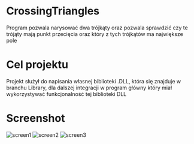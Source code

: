 # CrossingTriangles
Program pozwala narysować dwa trójkąty oraz pozwala sprawdzić czy te trójąty mają punkt przecięcia oraz który z tych trójkątów ma największe pole
# Cel projektu
Projekt służył do napisania własnej biblioteki .DLL, która się znajduje w branchu Library, dla dalszej integracji w program główny który miał wykorzystywać funkcjonalność tej biblioteki DLL
# Screenshot
![screen1](https://user-images.githubusercontent.com/19534189/103483349-5431bb80-4def-11eb-97ea-c1678a296e0d.png)
![screen2](https://user-images.githubusercontent.com/19534189/103483350-54ca5200-4def-11eb-94f7-cf310c1f51df.png)
![screen3](https://user-images.githubusercontent.com/19534189/103483351-54ca5200-4def-11eb-9bc1-e4ab1b100280.png)
